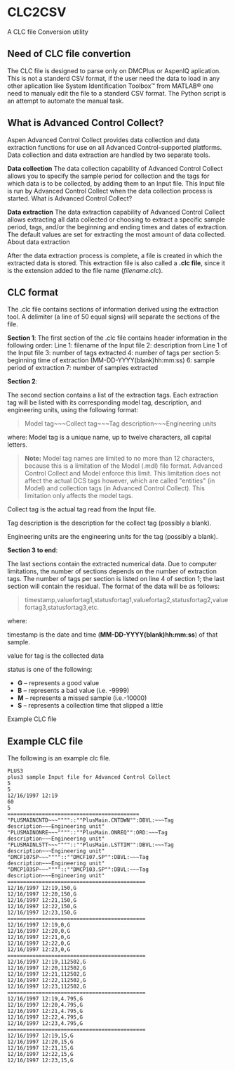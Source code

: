 # CLC2CSV
A CLC file Conversion utility

## Need of CLC file convertion

The CLC file is designed to parse only on DMCPlus or AspenIQ aplication. This is not a standerd CSV format, if the user need the data to load in any other aplication like System Identification Toolbox™ from MATLAB® one need to manualy edit the file to a standerd CSV format. The Python script is an attempt to automate the manual task.

## What is Advanced Control Collect?

Aspen Advanced Control Collect provides data collection and data extraction functions for use on all Advanced Control-supported platforms. Data collection and data extraction are handled by two separate tools.

**Data collection**
The data collection capability of Advanced Control Collect allows you to specify the sample period for collection and the tags for which data is to be collected, by adding them to an Input file. This Input file is run by Advanced Control Collect when the data collection process is started.
What is Advanced Control Collect?

**Data extraction**
The data extraction capability of Advanced Control Collect allows extracting all data collected or choosing to extract a specific sample period, tags, and/or the beginning and ending times and dates of extraction. The default values are set for extracting the most amount of data collected.
About data extraction

After the data extraction process is complete, a file is created in which the extracted data is stored. This extraction file is also called a **.clc file**, since it is the extension added to the file name (*filename.clc*).

## **CLC format**

The .clc file contains sections of information derived using the extraction tool. A delimiter (a line of 50 equal signs) will separate the sections of the file.

**Section 1**:
The first section of the .clc file contains header information in the following order:
Line 	1:	filename of the Input file
	2:	description from Line 1 of the Input file
	3:	number of tags extracted
	4:	number of tags per section
	5:	beginning time of extraction (MM-DD-YYYY(blank)hh:mm:ss)
	6:	sample period of extraction
	7:	number of samples extracted

**Section 2**:

The second section contains a list of the extraction tags. Each extraction tag will be listed with its corresponding model tag, description, and engineering units, using the following format:

>Model tag\~\~\~Collect tag\~\~\~Tag description\~\~\~Engineering units

where:
	Model tag is a unique name, up to twelve characters, all capital letters.

>**Note:** Model tag names are limited to no more than 12 characters, because this is a limitation of the Model (.mdl) file format. Advanced Control Collect and Model enforce this limit. This limitation does not affect the actual DCS tags however, which are called "entities" (in Model) and collection tags (in Advanced Control Collect). This limitation only affects the model tags.

Collect tag is the actual tag read from the Input file.

Tag description is the description for the collect tag (possibly a blank).

Engineering units are the engineering units for the tag (possibly a blank).

**Section 3 to end**:

The last sections contain the extracted numerical data. Due to computer limitations, the number of sections depends on the number of extraction tags. The number of tags per section is listed on line 4 of section 1; the last section will contain the residual. The format of the data will be as follows:

>timestamp,valuefortag1,statusfortag1,valuefortag2,statusfortag2,valuefortag3,statusfortag3,etc.

where:

timestamp is the date and time (**MM-DD-YYYY(blank)hh:mm:ss**) of that sample.

value for tag is the collected data

status is one of the following:

-   **G** – represents a good value
-   **B** – represents a bad value (i.e. -9999)
-   **M** – represents a missed sample (i.e.-10000)
-   **S** – represents a collection time that slipped a little

Example CLC file

## Example CLC file

The following is an example clc file.

	PLUS3
	plus3 sample Input file for Advanced Control Collect
	5
	5
	12/16/1997 12:19
	60
	5
	==========================================
	"PLUSMAINCNTD~~~""""::""PlusMain.CNTDWN"":DBVL:~~~Tag description~~~Engineering unit"
	"PLUSMAINONRE~~~""""::""PlusMain.ONREQ"":ORD:~~~Tag description~~~Engineering unit"
	"PLUSMAINLSTT~~~""""::""PlusMain.LSTTIM"":DBVL:~~~Tag description~~~Engineering unit"
	"DMCF107SP~~~""""::""DMCF107.SP"":DBVL:~~~Tag description~~~Engineering unit"
	"DMCP103SP~~~""""::""DMCP103.SP"":DBVL:~~~Tag description~~~Engineering unit"
	============================================
	12/16/1997 12:19,150,G
	12/16/1997 12:20,150,G
	12/16/1997 12:21,150,G
	12/16/1997 12:22,150,G
	12/16/1997 12:23,150,G
	============================================
	12/16/1997 12:19,0,G
	12/16/1997 12:20,0,G
	12/16/1997 12:21,0,G
	12/16/1997 12:22,0,G
	12/16/1997 12:23,0,G
	============================================
	12/16/1997 12:19,112502,G
	12/16/1997 12:20,112502,G
	12/16/1997 12:21,112502,G
	12/16/1997 12:22,112502,G
	12/16/1997 12:23,112502,G
	============================================
	12/16/1997 12:19,4.795,G
	12/16/1997 12:20,4.795,G
	12/16/1997 12:21,4.795,G
	12/16/1997 12:22,4.795,G
	12/16/1997 12:23,4.795,G
	============================================
	12/16/1997 12:19,15,G
	12/16/1997 12:20,15,G 
	12/16/1997 12:21,15,G 
	12/16/1997 12:22,15,G 
	12/16/1997 12:23,15,G 


